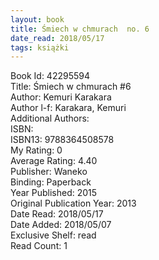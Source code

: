 ```yaml
---
layout: book
title: Śmiech w chmurach  no. 6
date_read: 2018/05/17
tags: książki
---
```


Book Id: 42295594<br />
Title: Śmiech w chmurach #6<br />
Author: Kemuri Karakara<br />
Author l-f: Karakara, Kemuri<br />
Additional Authors: <br />
ISBN: <br />
ISBN13: 9788364508578<br />
My Rating: 0<br />
Average Rating: 4.40<br />
Publisher: Waneko<br />
Binding: Paperback<br />
Year Published: 2015<br />
Original Publication Year: 2013<br />
Date Read: 2018/05/17<br />
Date Added: 2018/05/07<br />
Exclusive Shelf: read<br />
Read Count: 1<br />


